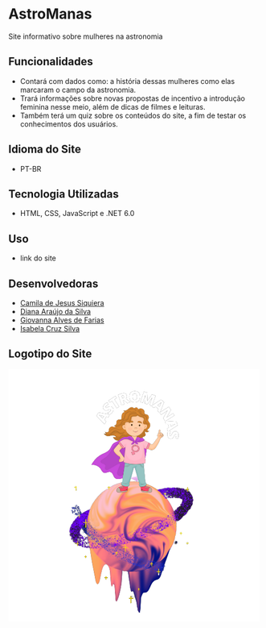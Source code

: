 # AstroManas

Site informativo sobre mulheres na astronomia 

## Funcionalidades

- Contará com dados como: a história dessas mulheres como elas marcaram o campo da astronomia.
- Trará informações sobre novas propostas de incentivo a introdução feminina nesse meio, além de dicas de filmes e leituras. 
- Também terá um quiz sobre os conteúdos do site, a fim de testar os conhecimentos dos usuários.

## Idioma do Site

- PT-BR

## Tecnologia Utilizadas

- HTML, CSS, JavaScript e .NET 6.0

## Uso

- link do site

## Desenvolvedoras

- [Camila de Jesus Siquiera](https://github.com/camis-jesus-siqueira)
- [Diana Araújo da Silva](https://github.com/Dianaaraujosilva)
- [Giovanna Alves de Farias](https://github.com/giovanna-alves-de-farias)
- [Isabela Cruz Silva](https://github.com/IsabelaCruzSilva)

## Logotipo do Site

![alt text](Imagens/logo-removebg-preview.png)


